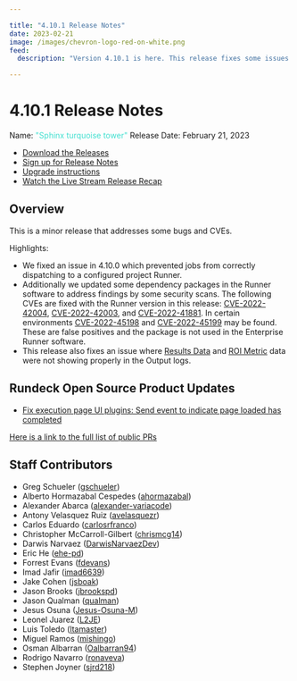 ```yaml
---

title: "4.10.1 Release Notes"
date: 2023-02-21
image: /images/chevron-logo-red-on-white.png
feed:
  description: "Version 4.10.1 is here. This release fixes some issues with 4.10.0.  Check Release Notes for more info."

---
```


# 4.10.1 Release Notes

Name: <span style="color: turquoise"><span class="glyphicon glyphicon-tower"></span> "Sphinx turquoise tower"</span>
Release Date: February 21, 2023

- [Download the Releases](https://download.rundeck.com/)
- [Sign up for Release Notes](https://www.rundeck.com/release-notes-signup)
- [Upgrade instructions](/upgrading/index.md)
- [Watch the Live Stream Release Recap](https://youtu.be/stDTPTNZJNM)

<VidStack src="youtube/stDTPTNZJNM"/>

## Overview

This is a minor release that addresses some bugs and CVEs. 

Highlights:

* We fixed an issue in 4.10.0 which prevented jobs from correctly dispatching to a configured project Runner. 
*  Additionally we updated some dependency packages in the Runner software to address findings by some security scans.  The following CVEs are fixed with the Runner version in this release: [CVE-2022-42004](https://nvd.nist.gov/vuln/detail/CVE-2022-42004), [CVE-2022-42003](https://nvd.nist.gov/vuln/detail/CVE-2022-42003), and [CVE-2022-41881](https://nvd.nist.gov/vuln/detail/CVE-2022-41881). In certain environments [CVE-2022-45198](https://nvd.nist.gov/vuln/detail/CVE-2022-45198) and [CVE-2022-45199](https://nvd.nist.gov/vuln/detail/CVE-2022-45199) may be found.  These are false positives and the package is not used in the Enterprise Runner software.
* This release also fixes an issue where [Results Data](/manual/jobs/job-retry-failed-nodes.md) and [ROI Metric](/manual/jobs/roi-metrics.md) data were not showing properly in the Output logs.


## Rundeck Open Source Product Updates

* [Fix execution page UI plugins: Send event to indicate page loaded has completed](https://github.com/rundeck/rundeck/pull/8151)


[Here is a link to the full list of public PRs](https://github.com/rundeck/rundeck/pulls?q=is%3Apr+milestone%3A4.10.1+is%3Aclosed)


## Staff Contributors

* Greg Schueler ([gschueler](https://github.com/gschueler))
* Alberto Hormazabal Cespedes ([ahormazabal](https://github.com/ahormazabal))
* Alexander Abarca ([alexander-variacode](https://github.com/alexander-variacode))
* Antony Velasquez Ruiz ([avelasquezr](https://github.com/avelasquezr))
* Carlos Eduardo ([carlosrfranco](https://github.com/carlosrfranco))
* Christopher McCarroll-Gilbert ([chrismcg14](https://github.com/chrismcg14))
* Darwis Narvaez ([DarwisNarvaezDev](https://github.com/DarwisNarvaezDev))
* Eric He ([ehe-pd](https://github.com/ehe-pd))
* Forrest Evans ([fdevans](https://github.com/fdevans))
* Imad Jafir ([imad6639](https://github.com/imad6639))
* Jake Cohen ([jsboak](https://github.com/jsboak))
* Jason Brooks ([jbrookspd](https://github.com/jbrookspd))
* Jason Qualman ([qualman](https://github.com/qualman))
* Jesus Osuna ([Jesus-Osuna-M](https://github.com/Jesus-Osuna-M))
* Leonel Juarez ([L2JE](https://github.com/L2JE))
* Luis Toledo ([ltamaster](https://github.com/ltamaster))
* Miguel Ramos ([mishingo](https://github.com/mishingo))
* Osman Albarran ([Oalbarran94](https://github.com/Oalbarran94))
* Rodrigo Navarro ([ronaveva](https://github.com/ronaveva))
* Stephen Joyner ([sjrd218](https://github.com/sjrd218))
